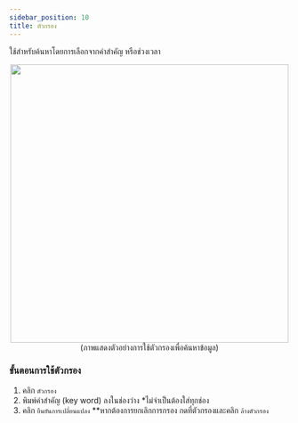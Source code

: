 ```yaml
---
sidebar_position: 10
title: ตัวกรอง
---
```


ใช้สำหรับค้นหาโดยการเลือกจากคำสำคัญ หรือช่วงเวลา

<center>
<img src="/img/filter.jpg" width="500" />
</center>
<center>
(ภาพแสดงตัวอย่างการใช้ตัวกรองเพื่อค้นหาข้อมูล)
</center>

### ขั้นตอนการใช้ตัวกรอง
1. คลิก `ตัวกรอง`
2. พิมพ์คำสำคัญ (key word) ลงในช่องว่าง *ไม่จำเป็นต้องใส่ทุกช่อง
3. คลิก `ยืนยันการเปลี่ยนแปลง`
**หากต้องการยกเลิกการกรอง กดที่ตัวกรองและคลิก `ล้างตัวกรอง`